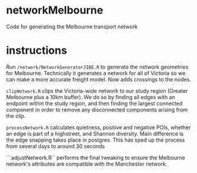 # networkMelbourne
Code for generating the Melbourne transport network

# instructions

Run ```/network/NetworkGeneratorJIBE.R``` to generate the network geometries for Melbourne. Technically it generates a network for all of Victoria so we can make a more accurate freight model. Now adds crossings to the nodes.

```clipNetwork.R``` clips the Victoria-wide network to our study region (Greater Melbourne plus a 10km buffer). We do so by finding all edges with an endpoint within the study region, and then finding the largest connected component in order to remove any disconnected components arising from the clip.

```processNetwork.R``` calculates quietness, positive and negative POIs, whether an edge is part of a highstreet, and Shannon diversity. Main difference is the edge snapping takes place in postgres. This has sped up the process from several days to around 30 seconds

```adjustNetwork.R`` performs the final tweaking to ensure the Melbourne network's attributes are compatible with the Manchester network.